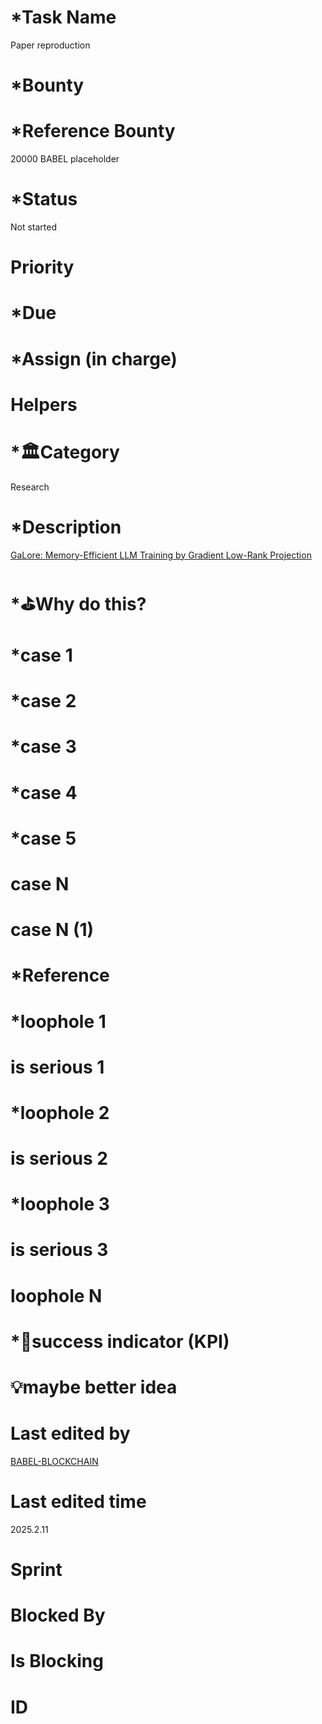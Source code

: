 # \*Task Name

Paper reproduction

# \*Bounty

# \*Reference Bounty

20000 BABEL placeholder

# \*Status

Not started

# Priority

# \*Due

# \*Assign (in charge)

# Helpers

# \*🏛Category

Research

# \*Description

[GaLore: Memory-Efficient LLM Training by Gradient Low-Rank Projection](https://arxiv.org/pdf/2403.03507.pdf)

# \*⛳️Why do this?

# \*case 1

# \*case 2

# \*case 3

# \*case 4

# \*case 5

# case N

# case N (1)

# \*Reference

# \*loophole 1

# is serious 1

# \*loophole 2

# is serious 2

# \*loophole 3

# is serious 3

# loophole N

# \*🎯success indicator (KPI)

# 💡maybe better idea

# Last edited by

[BABEL-BLOCKCHAIN](https://github.com/BABEL-BLOCKCHAIN)

# Last edited time

2025.2.11

# Sprint

# Blocked By

# Is Blocking

# ID

